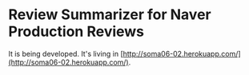 # Review Summarizer for Naver Production Reviews

It is being developed. It's living in [http://soma06-02.herokuapp.com/](http://soma06-02.herokuapp.com/).